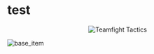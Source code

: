 # test

<p align="center">
  <img src="a.webp" alt="Teamfight Tactics" />
</p>



<img alt="base_item" src="https://github.com/user-attachments/assets/58f95745-a61d-409e-934f-7cb40abc3c20">
